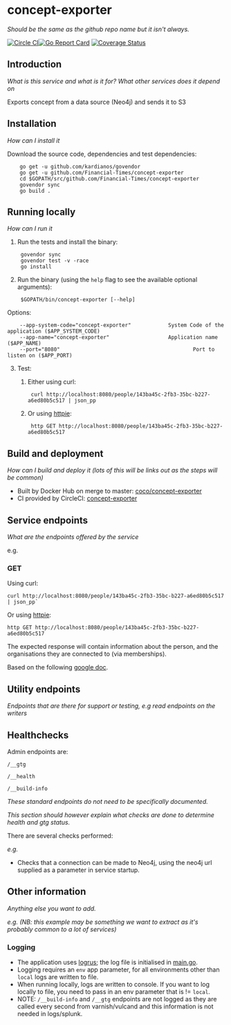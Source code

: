 # concept-exporter
_Should be the same as the github repo name but it isn't always._

[![Circle CI](https://circleci.com/gh/Financial-Times/concept-exporter/tree/master.png?style=shield)](https://circleci.com/gh/Financial-Times/concept-exporter/tree/master)[![Go Report Card](https://goreportcard.com/badge/github.com/Financial-Times/concept-exporter)](https://goreportcard.com/report/github.com/Financial-Times/concept-exporter) [![Coverage Status](https://coveralls.io/repos/github/Financial-Times/concept-exporter/badge.svg)](https://coveralls.io/github/Financial-Times/concept-exporter)

## Introduction

_What is this service and what is it for? What other services does it depend on_

Exports concept from a data source (Neo4j) and sends it to S3

## Installation
      
_How can I install it_

Download the source code, dependencies and test dependencies:

        go get -u github.com/kardianos/govendor
        go get -u github.com/Financial-Times/concept-exporter
        cd $GOPATH/src/github.com/Financial-Times/concept-exporter
        govendor sync
        go build .

## Running locally
_How can I run it_

1. Run the tests and install the binary:

        govendor sync
        govendor test -v -race
        go install

2. Run the binary (using the `help` flag to see the available optional arguments):

        $GOPATH/bin/concept-exporter [--help]

Options:

        --app-system-code="concept-exporter"            System Code of the application ($APP_SYSTEM_CODE)
        --app-name="concept-exporter"                   Application name ($APP_NAME)
        --port="8080"                                           Port to listen on ($APP_PORT)
        
3. Test:

    1. Either using curl:

            curl http://localhost:8080/people/143ba45c-2fb3-35bc-b227-a6ed80b5c517 | json_pp

    1. Or using [httpie](https://github.com/jkbrzt/httpie):

            http GET http://localhost:8080/people/143ba45c-2fb3-35bc-b227-a6ed80b5c517

## Build and deployment
_How can I build and deploy it (lots of this will be links out as the steps will be common)_

* Built by Docker Hub on merge to master: [coco/concept-exporter](https://hub.docker.com/r/coco/concept-exporter/)
* CI provided by CircleCI: [concept-exporter](https://circleci.com/gh/Financial-Times/concept-exporter)

## Service endpoints
_What are the endpoints offered by the service_

e.g.
### GET

Using curl:

    curl http://localhost:8080/people/143ba45c-2fb3-35bc-b227-a6ed80b5c517 | json_pp`

Or using [httpie](https://github.com/jkbrzt/httpie):

    http GET http://localhost:8080/people/143ba45c-2fb3-35bc-b227-a6ed80b5c517

The expected response will contain information about the person, and the organisations they are connected to (via memberships).

Based on the following [google doc](https://docs.google.com/document/d/1SC4Uskl-VD78y0lg5H2Gq56VCmM4OFHofZM-OvpsOFo/edit#heading=h.qjo76xuvpj83).


## Utility endpoints
_Endpoints that are there for support or testing, e.g read endpoints on the writers_

## Healthchecks
Admin endpoints are:

`/__gtg`

`/__health`

`/__build-info`

_These standard endpoints do not need to be specifically documented._

_This section *should* however explain what checks are done to determine health and gtg status._

There are several checks performed:

_e.g._
* Checks that a connection can be made to Neo4j, using the neo4j url supplied as a parameter in service startup.

## Other information
_Anything else you want to add._

_e.g. (NB: this example may be something we want to extract as it's probably common to a lot of services)_

### Logging

* The application uses [logrus](https://github.com/sirupsen/logrus); the log file is initialised in [main.go](main.go).
* Logging requires an `env` app parameter, for all environments other than `local` logs are written to file.
* When running locally, logs are written to console. If you want to log locally to file, you need to pass in an env parameter that is != `local`.
* NOTE: `/__build-info` and `/__gtg` endpoints are not logged as they are called every second from varnish/vulcand and this information is not needed in logs/splunk.

